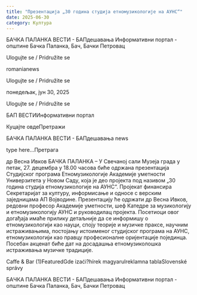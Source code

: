```yaml
---
title: "Презентација „30 година студија етномузикологије на АУНС“"
date: 2025-06-30
category: Култура
---
```


БАЧКА ПАЛАНКА ВЕСТИ - БАПдешавања Информативни портал - општине Бачка Паланка, Бач, Бачки Петровац

Ulogujte se / Pridružite se

romanianews

Ulogujte se / Pridružite se

понедељак, јун 30, 2025

Ulogujte se / Pridružite se

БАП ВЕСТИИнформативни портал

Куцајте овдеПретражи

БАЧКА ПАЛАНКА ВЕСТИ - БАПдешавања news

type here...Претрага

др Весна Ивков
            БАЧКА ПАЛАНКА – У Свечаној сали Музеја града у петак, 27. децембра у 18.00 часова биће одржана презентација Студијског програма Етномузикологије Академије уметности Универзитета у Новом Саду, која је део пројекта под називом „30 година студија етномузикологије на АУНС“.
Пројекат финансира Секретаријат за културу, информисање и односе с верским заједницама АП Војводине. Презентацију ће одржати др Весна Ивков, редовни професор Академије уметности, шеф Катедре за музикологију и етномузикологију АУНС и руководилац пројекта. Посетиоци овог догађаја имаће прилику детаљније да се информишу о етномузикологији као науци, споју теорије и музичке праксе, научним истраживањима, постојању истоименог студијског програма на АУНС, етномузикологији као правцу професионалне оријентације појединца. Посебан акценат биће дат на досадашња етномузиколошка истраживања музичке традиције.

Caffe & Bar (1)FeaturedGde izaći?hírek magyarulreklamna tablaSlovenské správy

БАЧКА ПАЛАНКА ВЕСТИ - БАПдешавања Информативни портал - општине Бачка Паланка, Бач, Бачки Петровац

